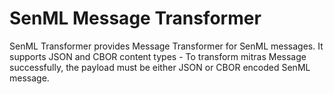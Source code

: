 # SenML Message Transformer

SenML Transformer provides Message Transformer for SenML messages.
It supports JSON and CBOR content types - To transform mitras Message successfully, the payload must be either JSON or CBOR encoded SenML message.
